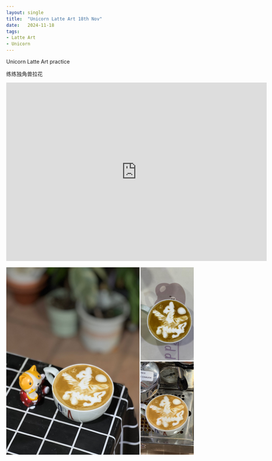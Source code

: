 ```yaml
---
layout: single
title:  "Unicorn Latte Art 18th Nov"
date:   2024-11-18
tags:
- Latte Art
- Unicorn
---
```


Unicorn Latte Art practice

练练独角兽拉花


<div class="embed-container">
  <iframe
      src="https://www.youtube.com/embed/TEPkYeg1mLc"
      width="700"
      height="480"
      frameborder="0"
      allowfullscreen="true">
  </iframe>
</div>


![](/assets/img/2024/11/18/40EF6B21-AA5A-4D2F-8AFE-F739B2D9A4D3.JPG)

